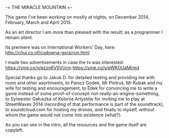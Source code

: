 -= THE MIRACLE MOUNTAIN =-

This game I've been working on mostly at nights, on December 2014, February, March and April 2015.

As an art director I am more than pleased with the result; as a programmer I remain silent.

Its premiere was on International Workers' Day, here: http://chuj.co.nf/cudowna-gora/run.html 

I made two advertisements in case the tv was interested:
https://vine.co/v/ezzn6V0VUrm
https://vine.co/v/eWKOUaMrted

Special thanks go to Jakub D. for detailed testing and providing me with room and other asortiments,
to Panicz Godek, Mr Piotruś, Mr Kubak and my wife for testing and encouragement,
to Edek for convincing me to write a game instead of some proof-of-concept-not-really-an-engine-something,
to Sylwester Gałuszka of Kolonia Artystów for inviting me to play at StreetWaves 2014 (recording of that performance is part of the soundtrack),
to soundcloud.com for hosting my drones,
and finally to myself, without whom the game would not come into existence (what?).


As you can see in the intro, all the resources and the game itself are copyleft.
